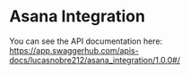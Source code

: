 # Asana Integration
You can see the API documentation here: https://app.swaggerhub.com/apis-docs/lucasnobre212/asana_integration/1.0.0#/